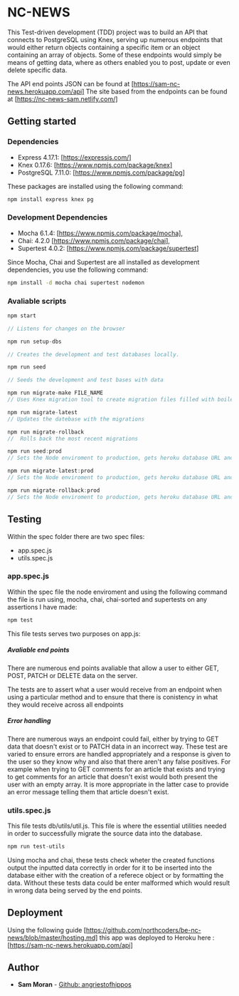 # NC-NEWS

This Test-driven development (TDD) project was to build an API that connects to PostgreSQL using Knex, serving up numerous endpoints that would either return objects containing a specific item or an object containing an array of objects. Some of these endpoints would simply be means of getting data, where as others enabled you to post, update or even delete specific data.

The API end points JSON can be found at [https://sam-nc-news.herokuapp.com/api]
The site based from the endpoints can be found at [https://nc-news-sam.netlify.com/]

## Getting started

### Dependencies

- Express 4.17.1: [https://expressjs.com/]
- Knex 0.17.6: [https://www.npmjs.com/package/knex]
- PostgreSQL 7.11.0: [https://www.npmjs.com/package/pg]

These packages are installed using the following command:

```bash
npm install express knex pg
```

### Development Dependencies

- Mocha 6.1.4: [https://www.npmjs.com/package/mocha],
- Chai: 4.2.0 [https://www.npmjs.com/package/chai],
- Supertest 4.0.2: [https://www.npmjs.com/package/supertest]

Since Mocha, Chai and Supertest are all installed as development dependencies, you use the following command:

```bash
npm install -d mocha chai supertest nodemon
```

### Avaliable scripts

```js
npm start

// Listens for changes on the browser
```

```js
npm run setup-dbs

// Creates the development and test databases locally.
```

```js
npm run seed

// Seeds the development and test bases with data
```

```js
npm run migrate-make FILE_NAME
// Uses Knex migration tool to create migration files filled with boilerplate code
```

```js
npm run migrate-latest
// Updates the datebase with the migrations
```

```js
npm run migrate-rollback
//  Rolls back the most recent migrations
```

```js
npm run seed:prod
// Sets the Node enviroment to production, gets heroku database URL and then seeds the database
```

```js
npm run migrate-latest:prod
// Sets the Node enviroment to production, gets heroku database URL and updates the database to the latest migration
```

```js
npm run migrate-rollback:prod
// Sets the Node enviroment to production, gets heroku database URL and rollbacks the most recent migration to the database
```

## Testing

Within the spec folder there are two spec files:

- app.spec.js
- utils.spec.js

### app.spec.js

Within the spec file the node enviroment and using the following command the file is run using, mocha, chai, chai-sorted and supertests on any assertions I have made:

```js
npm test
```

This file tests serves two purposes on app.js:

##### Avaliable end points

There are numerous end points avaliable that allow a user to either GET, POST, PATCH or DELETE data on the server.

The tests are to assert what a user would receive from an endpoint when using a particular method and to ensure that there is conistency in what they would receive across all endpoints

##### Error handling

There are numerous ways an endpoint could fail, either by trying to GET data that doesn't exist or to PATCH data in an incorrect way. These test are varied to ensure errors are handled appropriately and a response is given to the user so they know why and also that there aren't any false positives. For example when trying to GET comments for an article that exists and trying to get comments for an article that doesn't exist would both present the user with an empty array. It is more appropriate in the latter case to provide an error message telling them that article doesn't exist.

### utils.spec.js

This file tests db/utils/util.js. This file is where the essential utilities needed in order to successfully migrate the source data into the database.

```js
npm run test-utils
```

Using mocha and chai, these tests check wheter the created functions output the inputted data correctly in order for it to be inserted into the database either with the creation of a referece object or by formatting the data. Without these tests data could be enter malformed which would result in wrong data being served by the end points.

## Deployment

Using the following guide [https://github.com/northcoders/be-nc-news/blob/master/hosting.md] this app was deployed to Heroku here :[https://sam-nc-news.herokuapp.com/api]

## Author

- **Sam Moran** - [Github: angriestofhippos](https://github.com/angriestofhippos)
